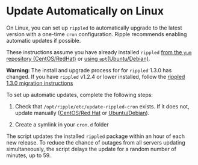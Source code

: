 # Update Automatically on Linux

On Linux, you can set up `rippled` to automatically upgrade to the latest version with a one-time `cron` configuration. Ripple recommends enabling automatic updates if possible.

These instructions assume you have already installed `rippled` [from the `yum` repository (CentOS/RedHat)](install-rippled-on-centos-rhel-with-yum.html) or [using `apt`(Ubuntu/Debian)](install-rippled-on-ubuntu.html).

**Warning:** The install and upgrade process for for `rippled` 1.3.0 has changed. If you have `rippled` v1.2.4 or lower installed, follow the [rippled 1.3.0 migration instructions](rippled-1-3-0-migration-instructions.html)

To set up automatic updates, complete the following steps:

1. Check that `/opt/ripple/etc/update-rippled-cron` exists. If it does not, update manually ([CentOS/Red Hat](update-rippled-manually-on-centos-rhel.html) or [Ubuntu/Debian](update-rippled-manually-on-ubuntu.html)).

2. Create a symlink in your `cron.d` folder

The script updates the installed `rippled` package within an hour of each new release. To reduce the chance of outages from all servers updating simultaneously, the script delays the update for a random number of minutes, up to 59.
